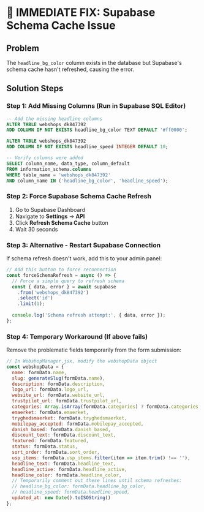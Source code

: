 # 🚨 IMMEDIATE FIX: Supabase Schema Cache Issue

## Problem
The `headline_bg_color` column exists in the database but Supabase's schema cache hasn't refreshed, causing the error.

## Solution Steps

### Step 1: Add Missing Columns (Run in Supabase SQL Editor)
```sql
-- Add the missing headline columns
ALTER TABLE webshops_dk847392 
ADD COLUMN IF NOT EXISTS headline_bg_color TEXT DEFAULT '#ff0000';

ALTER TABLE webshops_dk847392 
ADD COLUMN IF NOT EXISTS headline_speed INTEGER DEFAULT 10;

-- Verify columns were added
SELECT column_name, data_type, column_default 
FROM information_schema.columns 
WHERE table_name = 'webshops_dk847392' 
AND column_name IN ('headline_bg_color', 'headline_speed');
```

### Step 2: Force Supabase Schema Cache Refresh
1. Go to Supabase Dashboard
2. Navigate to **Settings** → **API**
3. Click **Refresh Schema Cache** button
4. Wait 30 seconds

### Step 3: Alternative - Restart Supabase Connection
If schema refresh doesn't work, add this to your admin panel:

```javascript
// Add this button to force reconnection
const forceSchemaRefresh = async () => {
  // Force a simple query to refresh schema
  const { data, error } = await supabase
    .from('webshops_dk847392')
    .select('id')
    .limit(1);
  
  console.log('Schema refresh attempt:', { data, error });
};
```

### Step 4: Temporary Workaround (If above fails)
Remove the problematic fields temporarily from the form submission:

```javascript
// In WebshopManager.jsx, modify the webshopData object
const webshopData = {
  name: formData.name,
  slug: generateSlug(formData.name),
  description: formData.description,
  logo_url: formData.logo_url,
  website_url: formData.website_url,
  trustpilot_url: formData.trustpilot_url,
  categories: Array.isArray(formData.categories) ? formData.categories : [],
  emaerket: formData.emaerket,
  tryghedsmaerket: formData.tryghedsmaerket,
  mobilepay_accepted: formData.mobilepay_accepted,
  danish_based: formData.danish_based,
  discount_text: formData.discount_text,
  featured: formData.featured,
  status: formData.status,
  sort_order: formData.sort_order,
  usp_items: formData.usp_items.filter(item => item.trim() !== ''),
  headline_text: formData.headline_text,
  headline_active: formData.headline_active,
  headline_color: formData.headline_color,
  // Temporarily comment out these lines until schema refreshes:
  // headline_bg_color: formData.headline_bg_color,
  // headline_speed: formData.headline_speed,
  updated_at: new Date().toISOString()
};
```